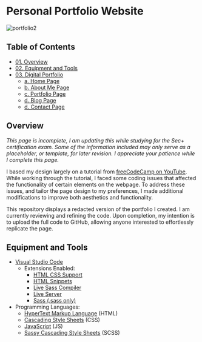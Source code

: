 # Personal Portfolio Website

![portfolio2](https://github.com/CJanecka/Projects_and_CTFs/assets/131223318/08f0615e-937c-4485-ab04-ed641aa04fd6)

## Table of Contents

  + [01. Overview](#Overview)
  + [02. Equipment and Tools](#Equipment-and-Tools)
  + [03. Digital Portfolio](#Digital-Portfolio)
    - [a. Home Page](#Home-Page)
    - [b. About Me Page](#About-Me-Page)
    - [c. Portfolio Page](#Portfolio-Page)
    - [d. Blog Page](#Blog-Page)
    - [d. Contact Page](#Contact-Page)

## Overview

*This page is incomplete, I am updating this while studying for the Sec+ certification exam. Some of the information included may only serve as a placeholder, or template, for later revision. I appreciate your patience while I complete this page.*

I based my design largely on a tutorial from [freeCodeCamp on YouTube](https://www.youtube.com/watch?v=xV7S8BhIeBo). While working through the tutorial, I faced some coding issues that affected the functionality of certain elements on the webpage. To address these issues, and tailor the page design to my preferences, I made additional modifications to improve both aesthetics and functionality. 

This repository displays a redacted version of the portfolio I created. I am currently reviewing and refining the code. Upon completion, my intention is to upload the full code to GitHub, allowing anyone interested to effortlessly replicate the page.

<cont here>

## Equipment and Tools

  + [Visual Studio Code](https://code.visualstudio.com/docs/supporting/faq)
    - Extensions Enabled:
      + [HTML CSS Support](https://marketplace.visualstudio.com/items?itemName=ecmel.vscode-html-css)
      + [HTML Snippets](https://marketplace.visualstudio.com/items?itemName=abusaidm.html-snippets)
      + [Live Sass Compiler](https://marketplace.visualstudio.com/items?itemName=ritwickdey.live-sass)
      + [Live Server](https://marketplace.visualstudio.com/items?itemName=ritwickdey.LiveServer)
      + [Sass (.sass only)](https://marketplace.visualstudio.com/items?itemName=Syler.sass-indented)
  + Programming Languages:
    - [HyperText Markup Language](https://www.geeksforgeeks.org/what-is-html/) (HTML)
    - [Cascading Style Sheets](https://www.geeksforgeeks.org/types-of-css-cascading-style-sheet/) (CSS)
    - [JavaScript](https://developer.mozilla.org/en-US/docs/Learn/JavaScript/First_steps/What_is_JavaScript) (JS)
    - [Sassy Cascading Style Sheets](https://www.geeksforgeeks.org/what-is-the-difference-between-css-and-scss/) (SCSS)
